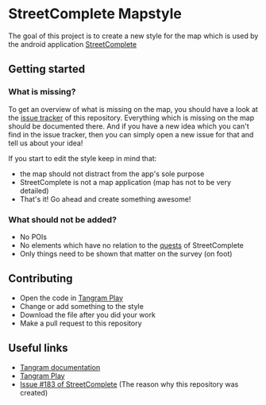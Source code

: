# StreetComplete Mapstyle

The goal of this project is to create a new style for the map which is used by the android application [StreetComplete](https://github.com/westnordost/StreetComplete)

## Getting started

### What is missing?

To get an overview of what is missing on the map, you should have a look at the [issue tracker](https://github.com/ENT8R/streetcomplete-mapstyle/issues) of this repository. Everything which is missing on the map should be documented there. And if you have a new idea which you can't find in the issue tracker, then you can simply open a new issue for that and tell us about your idea!

If you start to edit the style keep in mind that:
* the map should not distract from the app's sole purpose
* StreetComplete is not a map application (map has not to be very detailed)
* That's it! Go ahead and create something awesome!

### What should not be added?
* No POIs
* No elements which have no relation to the <a href="http://wiki.openstreetmap.org/wiki/StreetComplete/Quests" target="_blank">quests</a> of StreetComplete
* Only things need to be shown that matter on the survey (on foot)

## Contributing

* Open the code in <a href="https://mapzen.com/tangram/play/?scene=https://raw.githubusercontent.com/ENT8R/streetcomplete-mapstyle/master/style.yaml" target="_blank">Tangram Play</a>
* Change or add something to the style
* Download the file after you did your work
* Make a pull request to this repository

## Useful links

* <a href="https://mapzen.com/documentation/tangram/" target="_blank">Tangram documentation</a>
* <a href="https://mapzen.com/tangram/play" target="_blank">Tangram Play</a>
* <a href="https://github.com/westnordost/StreetComplete/issues/183" target="_blank">Issue #183 of StreetComplete</a> (The reason why this repository was created)